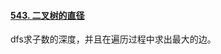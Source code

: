 #### [543. 二叉树的直径](https://leetcode-cn.com/problems/diameter-of-binary-tree/)

dfs求子数的深度，并且在遍历过程中求出最大的边。

